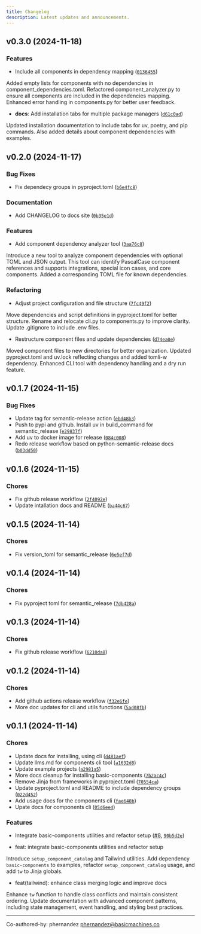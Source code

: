 ```yaml
---
title: Changelog
description: Latest updates and announcements.
---
```


<Prose>

## v0.3.0 (2024-11-18)

### Features

- Include all components in dependency mapping
  ([`0136455`](https://github.com/basicmachines-co/basic-components/commit/01364555ffb45666fa0dddcd4970b86b1359d8a9))

Added empty lists for components with no dependencies in component_dependencies.toml. Refactored
  component_analyzer.py to ensure all components are included in the dependencies mapping. Enhanced
  error handling in components.py for better user feedback.

- **docs**: Add installation tabs for multiple package managers
  ([`d61c0ad`](https://github.com/basicmachines-co/basic-components/commit/d61c0adc865d81f1aa1c2efa698aeeae3bb723aa))

Updated installation documentation to include tabs for uv, poetry, and pip commands. Also added
  details about component dependencies with examples.


## v0.2.0 (2024-11-17)

### Bug Fixes

- Fix dependecy groups in pyproject.toml
  ([`b6e4fc8`](https://github.com/basicmachines-co/basic-components/commit/b6e4fc80e23410d5d0bc990d40000b4a7bfbd585))

### Documentation

- Add CHANGELOG to docs site
  ([`0b35e1d`](https://github.com/basicmachines-co/basic-components/commit/0b35e1df3c154a20a64399d93a9ad363c84d90f5))

### Features

- Add component dependency analyzer tool
  ([`3aa76c8`](https://github.com/basicmachines-co/basic-components/commit/3aa76c8868887e010aca4e6af925cea37988f32f))

Introduce a new tool to analyze component dependencies with optional TOML and JSON output. This tool
  can identify PascalCase component references and supports integrations, special icon cases, and
  core components. Added a corresponding TOML file for known dependencies.

### Refactoring

- Adjust project configuration and file structure
  ([`7fc49f2`](https://github.com/basicmachines-co/basic-components/commit/7fc49f272ccb9616270bd2c5142af658e22e94f2))

Move dependencies and script definitions in pyproject.toml for better structure. Rename and relocate
  cli.py to components.py to improve clarity. Update .gitignore to include .env files.

- Restructure component files and update dependencies
  ([`d74ea0e`](https://github.com/basicmachines-co/basic-components/commit/d74ea0eb55b11a9b6b403541e24de80960921751))

Moved component files to new directories for better organization. Updated pyproject.toml and uv.lock
  reflecting changes and added tomli-w dependency. Enhanced CLI tool with dependency handling and a
  dry run feature.

## v0.1.7 (2024-11-15)

### Bug Fixes

- Update tag for semantic-release action
  ([`ebd48b3`](https://github.com/basicmachines-co/basic-components/commit/ebd48b3261dc9718eefd315d26a500255d8ed387))
- Push to pypi and github. Install uv in build_command for semantic_release
  ([`e29837f`](https://github.com/basicmachines-co/basic-components/commit/e29837f4f7b6906ce70003edd898a5cb39c313f6))
- Add uv to docker image for release
  ([`084c008`](https://github.com/basicmachines-co/basic-components/commit/084c00804d1fc834f1fb5a40fcc25d93ce5c99e7))
- Redo release workflow based on python-semantic-release docs
  ([`b03dd50`](https://github.com/basicmachines-co/basic-components/commit/b03dd504c013f8c9f1622248f43c1d7f26d92618))


## v0.1.6 (2024-11-15)

### Chores

- Fix github release workflow
  ([`2f4092e`](https://github.com/basicmachines-co/basic-components/commit/2f4092ecf68cd6d77a71d88f018783a2016c813a))
- Update intallation docs and README
  ([`ba44c67`](https://github.com/basicmachines-co/basic-components/commit/ba44c67df0b240301819d4e806def7bf5fc5472c))

## v0.1.5 (2024-11-14)

### Chores

- Fix version_toml for semantic_release
  ([`6e5ef7d`](https://github.com/basicmachines-co/basic-components/commit/6e5ef7d9364abedf40feb2e0b1a205c967aa7903))


## v0.1.4 (2024-11-14)

### Chores

- Fix pyproject toml for semantic_release
  ([`7db428a`](https://github.com/basicmachines-co/basic-components/commit/7db428a925db897e172df80136cf5d3daf7eb446))

## v0.1.3 (2024-11-14)

### Chores

- Fix github release workflow
  ([`6210da8`](https://github.com/basicmachines-co/basic-components/commit/6210da8d82dd4daced77560b70a3af9e1e80c408))

## v0.1.2 (2024-11-14)

### Chores

- Add github actions release workflow
  ([`f32e6fe`](https://github.com/basicmachines-co/basic-components/commit/f32e6fe98e5766f9403e6d35044fb801a36f4e14))
- More doc updates for cli and utils functions
  ([`5ad08fb`](https://github.com/basicmachines-co/basic-components/commit/5ad08fb315b71990d3af78d4f73337f9950994d2))


## v0.1.1 (2024-11-14)

### Chores

- Update docs for installing, using cli
  ([`d481aef`](https://github.com/basicmachines-co/basic-components/commit/d481aef15e36bf18ce05e21b250b14a3a7a5b7df))
- Update llms.md for components cli tool
  ([`a1632d8`](https://github.com/basicmachines-co/basic-components/commit/a1632d81f6466380fda41d474e8a063e59485704))
- Update example projects
  ([`a2981a5`](https://github.com/basicmachines-co/basic-components/commit/a2981a527e7a9f13dba7bce2e5f42a85341a7cb7))
- More docs cleanup for installing basic-components
  ([`7b2ac4c`](https://github.com/basicmachines-co/basic-components/commit/7b2ac4c6ab81751774b9127aa6badf6697384b36))
- Remove Jinja from frameworks in pyproject.toml
  ([`70554ca`](https://github.com/basicmachines-co/basic-components/commit/70554cac5c33cad2230b2db74c366a8135ca479c))
- Update pyproject.toml and README to include dependency groups
  ([`022d452`](https://github.com/basicmachines-co/basic-components/commit/022d4522de88d35a0bda9009d87b55ee0661e45b))
- Add usage docs for the components cli
  ([`fae648b`](https://github.com/basicmachines-co/basic-components/commit/fae648bd2c697dbea2908af4aa88fcba7c0fef67))
- Upate docs for components cli
  ([`05d6ee4`](https://github.com/basicmachines-co/basic-components/commit/05d6ee4e8fe96ea0f6f2448f5a60c1de716ae508))

### Features

- Integrate basic-components utilities and refactor setup
  ([#8](https://github.com/basicmachines-co/basic-components/pull/8),
  [`90b5d2e`](https://github.com/basicmachines-co/basic-components/commit/90b5d2e6cef39f8f4d03a1e4d2e4f0eedec9f0d8))
* feat: integrate basic-components utilities and refactor setup

Introduce `setup_component_catalog` and Tailwind utilities. Add dependency `basic-components` to
  examples, refactor `setup_component_catalog` usage, and add `tw` to Jinja globals.

* feat(tailwind): enhance class merging logic and improve docs

Enhance `tw` function to handle class conflicts and maintain consistent ordering. Update
  documentation with advanced component patterns, including state management, event handling, and
  styling best practices.

---------

Co-authored-by: phernandez <phernandez@basicmachines.co>

</Prose>